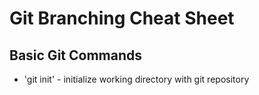 # Git Branching Cheat Sheet

## Basic Git Commands
* 'git init' - initialize working directory with git repository
